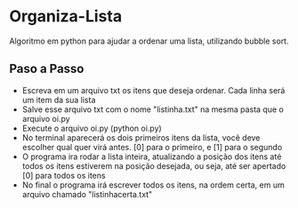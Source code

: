 # Organiza-Lista
Algoritmo em python para ajudar a ordenar uma lista, utilizando bubble sort.

## Paso a Passo
<ul>
  <li>Escreva em um arquivo txt os itens que deseja ordenar. Cada linha será um item da sua lista</li>
  <li>Salve esse arquivo txt com o nome "listinha.txt" na mesma pasta que o arquivo oi.py</li>
  <li>Execute o arquivo oi.py (python oi.py)</li>
  <li>No terminal aparecerá os dois primeiros itens da lista, você deve escolher qual quer virá antes. [0] para o primeiro, e [1] para o segundo</li>
  <li>O programa ira rodar a lista inteira, atualizando a posição dos itens até todos os itens estiverem na posição desejada, ou seja, até ser apertado [0] para todos os itens</li>
  <li>No final o programa irá escrever todos os itens, na ordem certa, em um arquivo chamado "listinhacerta.txt"</li>
</ul>

